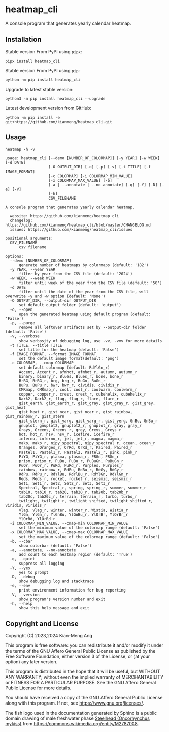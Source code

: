 # heatmap_cli

A console program that generates yearly calendar heatmap.

## Installation

Stable version From PyPI using `pipx`:

```console
pipx install heatmap_cli
```

Stable version From PyPI using `pip`:

```console
python -m pip install heatmap_cli
```

Upgrade to latest stable version:

```console
python3 -m pip install heatmap_cli --upgrade
```

Latest development version from GitHub:

```console
python -m pip install -e git+https://github.com/kianmeng/heatmap_cli.git
```

## Usage

```console
heatmap -h -v
```

<!--help !-->

```console
usage: heatmap_cli [--demo [NUMBER_OF_COLORMAP]] [-y YEAR] [-w WEEK] [-d DATE]
                   [-O OUTPUT_DIR] [-o] [-p] [-v] [-t TITLE] [-f IMAGE_FORMAT]
                   [-c COLORMAP] [-i COLORMAP_MIN_VALUE]
                   [-x COLORMAP_MAX_VALUE] [-b]
                   [-a | --annotate | --no-annotate] [-q] [-Y] [-D] [-e] [-V]
                   [-h]
                   CSV_FILENAME

A console program that generates yearly calendar heatmap.

  website: https://github.com/kianmeng/heatmap_cli
  changelog: https://github.com/kianmeng/heatmap_cli/blob/master/CHANGELOG.md
  issues: https://github.com/kianmeng/heatmap_cli/issues

positional arguments:
  CSV_FILENAME
      csv filename

options:
  --demo [NUMBER_OF_COLORMAP]
      generate number of heatmaps by colormaps (default: '182')
  -y YEAR, --year YEAR
      filter by year from the CSV file (default: '2024')
  -w WEEK, --week WEEK
      filter until week of the year from the CSV file (default: '50')
  -d DATE
      filter until the date of the year from the CSV file, will overwrite -y and -w option (default: 'None')
  -O OUTPUT_DIR, --output-dir OUTPUT_DIR
      set default output folder (default: 'output')
  -o, --open
      open the generated heatmap using default program (default: 'False')
  -p, --purge
      remove all leftover artifacts set by --output-dir folder (default: 'False')
  -v, --verbose
      show verbosity of debugging log, use -vv, -vvv for more details
  -t TITLE, --title TITLE
      set title for the heatmap (default: 'False')
  -f IMAGE_FORMAT, --format IMAGE_FORMAT
      set the default image format(default: 'png')
  -c COLORMAP, --cmap COLORMAP
      set default colormap (default: RdYlGn_r)
      Accent, Accent_r, afmhot, afmhot_r, autumn, autumn_r
      binary, binary_r, Blues, Blues_r, bone, bone_r
      BrBG, BrBG_r, brg, brg_r, BuGn, BuGn_r
      BuPu, BuPu_r, bwr, bwr_r, cividis, cividis_r
      CMRmap, CMRmap_r, cool, cool_r, coolwarm, coolwarm_r
      copper, copper_r, crest, crest_r, cubehelix, cubehelix_r
      Dark2, Dark2_r, flag, flag_r, flare, flare_r
      gist_earth, gist_earth_r, gist_gray, gist_gray_r, gist_grey, gist_heat
      gist_heat_r, gist_ncar, gist_ncar_r, gist_rainbow, gist_rainbow_r, gist_stern
      gist_stern_r, gist_yarg, gist_yarg_r, gist_yerg, GnBu, GnBu_r
      gnuplot, gnuplot2, gnuplot2_r, gnuplot_r, gray, gray_r
      Grays, Greens, Greens_r, grey, Greys, Greys_r
      hot, hot_r, hsv, hsv_r, icefire, icefire_r
      inferno, inferno_r, jet, jet_r, magma, magma_r
      mako, mako_r, nipy_spectral, nipy_spectral_r, ocean, ocean_r
      Oranges, Oranges_r, OrRd, OrRd_r, Paired, Paired_r
      Pastel1, Pastel1_r, Pastel2, Pastel2_r, pink, pink_r
      PiYG, PiYG_r, plasma, plasma_r, PRGn, PRGn_r
      prism, prism_r, PuBu, PuBu_r, PuBuGn, PuBuGn_r
      PuOr, PuOr_r, PuRd, PuRd_r, Purples, Purples_r
      rainbow, rainbow_r, RdBu, RdBu_r, RdGy, RdGy_r
      RdPu, RdPu_r, RdYlBu, RdYlBu_r, RdYlGn, RdYlGn_r
      Reds, Reds_r, rocket, rocket_r, seismic, seismic_r
      Set1, Set1_r, Set2, Set2_r, Set3, Set3_r
      Spectral, Spectral_r, spring, spring_r, summer, summer_r
      tab10, tab10_r, tab20, tab20_r, tab20b, tab20b_r
      tab20c, tab20c_r, terrain, terrain_r, turbo, turbo_r
      twilight, twilight_r, twilight_shifted, twilight_shifted_r, viridis, viridis_r
      vlag, vlag_r, winter, winter_r, Wistia, Wistia_r
      YlGn, YlGn_r, YlGnBu, YlGnBu_r, YlOrBr, YlOrBr_r
      YlOrRd, YlOrRd_r
  -i COLORMAP_MIN_VALUE, --cmap-min COLORMAP_MIN_VALUE
      set the minimum value of the colormap range (default: 'False')
  -x COLORMAP_MAX_VALUE, --cmap-max COLORMAP_MAX_VALUE
      set the maximum value of the colormap range (default: 'False')
  -b, --cbar
      show colorbar (default: 'False')
  -a, --annotate, --no-annotate
      add count to each heatmap region (default: 'True')
  -q, --quiet
      suppress all logging
  -Y, --yes
      yes to prompt
  -D, --debug
      show debugging log and stacktrace
  -e, --env
      print environment information for bug reporting
  -V, --version
      show program's version number and exit
  -h, --help
      show this help message and exit
```

<!--help !-->

## Copyright and License

Copyright (C) 2023,2024 Kian-Meng Ang

This program is free software: you can redistribute it and/or modify it under
the terms of the GNU Affero General Public License as published by the Free
Software Foundation, either version 3 of the License, or (at your option) any
later version.

This program is distributed in the hope that it will be useful, but WITHOUT ANY
WARRANTY; without even the implied warranty of MERCHANTABILITY or FITNESS FOR A
PARTICULAR PURPOSE. See the GNU Affero General Public License for more details.

You should have received a copy of the GNU Affero General Public License along
with this program. If not, see <https://www.gnu.org/licenses/>.

The fish logo used in the documentation generated by Sphinx is a public domain
drawing of male freshwater phase [Steelhead (Oncorhynchus
mykiss)](https://en.wikipedia.org/w/index.php?oldid=1147106962) from
<https://commons.wikimedia.org/entity/M2787008>.
